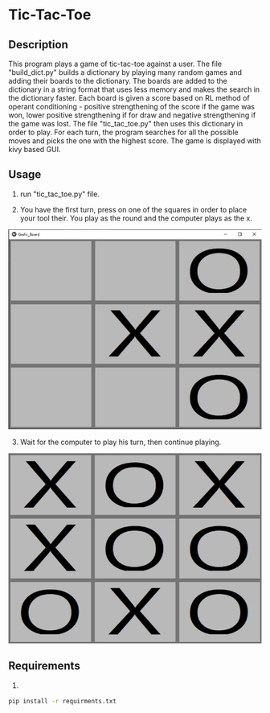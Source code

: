 # Tic-Tac-Toe

## Description
This program plays a game of tic-tac-toe against a user. The file "build_dict.py" builds 
a dictionary by playing many random games and adding their boards to the dictionary. The 
boards are added to the dictionary in a string format that uses less memory and makes the
search in the dictionary faster. Each board is given a score based on RL method of operant 
conditioning - positive strengthening of the score if the game was won, lower positive
strengthening if for draw and negative
strengthening if the game was lost. The file "tic_tac_toe.py" then uses this dictionary 
in order to play. For each turn, the program searches for all the possible moves and picks
the one with the highest score. The game is displayed with kivy based GUI.


## Usage
1. run "tic_tac_toe.py" file.

2. You have the first turn, press on one of the squares in order to place your tool their.
You play as the round and the computer plays as the x.

<p align="center">
  <img src="images/board_game.jpg" alt="Output">
</p>

3. Wait for the computer to play his turn, then continue playing.


<p align="center">
  <img src="images/draw_image.jpg" alt="Output">
</p>

## Requirements
1. 
```bash
pip install -r requirments.txt
```
